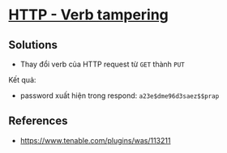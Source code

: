 # [HTTP - Verb tampering](https://www.root-me.org/en/Challenges/Web-Server/HTTP-verb-tampering)

## Solutions

- Thay đổi verb của HTTP request từ `GET` thành `PUT`

Kết quả:

- password xuất hiện trong respond: `a23e$dme96d3saez$$prap`

## References

- <https://www.tenable.com/plugins/was/113211>
